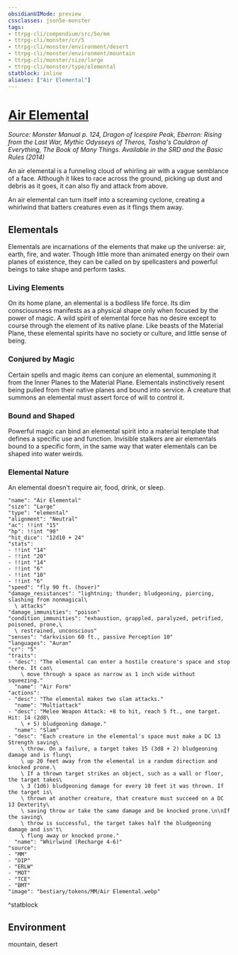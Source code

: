 ```yaml
---
obsidianUIMode: preview
cssclasses: json5e-monster
tags:
- ttrpg-cli/compendium/src/5e/mm
- ttrpg-cli/monster/cr/5
- ttrpg-cli/monster/environment/desert
- ttrpg-cli/monster/environment/mountain
- ttrpg-cli/monster/size/large
- ttrpg-cli/monster/type/elemental
statblock: inline
aliases: ["Air Elemental"]
---
```

# [Air Elemental](3-Compendium\CLI\bestiary\elemental/air-elemental.md)
*Source: Monster Manual p. 124, Dragon of Icespire Peak, Eberron: Rising from the Last War, Mythic Odysseys of Theros, Tasha's Cauldron of Everything, The Book of Many Things. Available in the <span title='Systems Reference Document (5.1)'>SRD</span> and the Basic Rules (2014)*  

An air elemental is a funneling cloud of whirling air with a vague semblance of a face. Although it likes to race across the ground, picking up dust and debris as it goes, it can also fly and attack from above.

An air elemental can turn itself into a screaming cyclone, creating a whirlwind that batters creatures even as it flings them away.

## Elementals

Elementals are incarnations of the elements that make up the universe: air, earth, fire, and water. Though little more than animated energy on their own planes of existence, they can be called on by spellcasters and powerful beings to take shape and perform tasks.

### Living Elements

On its home plane, an elemental is a bodiless life force. Its dim consciousness manifests as a physical shape only when focused by the power of magic. A wild spirit of elemental force has no desire except to course through the element of its native plane. Like beasts of the Material Plane, these elemental spirits have no society or culture, and little sense of being.

### Conjured by Magic

Certain spells and magic items can conjure an elemental, summoning it from the Inner Planes to the Material Plane. Elementals instinctively resent being pulled from their native planes and bound into service. A creature that summons an elemental must assert force of will to control it.

### Bound and Shaped

Powerful magic can bind an elemental spirit into a material template that defines a specific use and function. Invisible stalkers are air elementals bound to a specific form, in the same way that water elementals can be shaped into water weirds.

### Elemental Nature

An elemental doesn't require air, food, drink, or sleep.

```statblock
"name": "Air Elemental"
"size": "Large"
"type": "elemental"
"alignment": "Neutral"
"ac": !!int "15"
"hp": !!int "90"
"hit_dice": "12d10 + 24"
"stats":
- !!int "14"
- !!int "20"
- !!int "14"
- !!int "6"
- !!int "10"
- !!int "6"
"speed": "fly 90 ft. (hover)"
"damage_resistances": "lightning; thunder; bludgeoning, piercing, slashing from nonmagical\
  \ attacks"
"damage_immunities": "poison"
"condition_immunities": "exhaustion, grappled, paralyzed, petrified, poisoned, prone,\
  \ restrained, unconscious"
"senses": "darkvision 60 ft., passive Perception 10"
"languages": "Auran"
"cr": "5"
"traits":
- "desc": "The elemental can enter a hostile creature's space and stop there. It can\
    \ move through a space as narrow as 1 inch wide without squeezing."
  "name": "Air Form"
"actions":
- "desc": "The elemental makes two slam attacks."
  "name": "Multiattack"
- "desc": "Melee Weapon Attack: +8 to hit, reach 5 ft., one target. Hit: 14 (2d8\
    \ + 5) bludgeoning damage."
  "name": "Slam"
- "desc": "Each creature in the elemental's space must make a DC 13 Strength saving\
    \ throw. On a failure, a target takes 15 (3d8 + 2) bludgeoning damage and is flung\
    \ up 20 feet away from the elemental in a random direction and knocked prone.\
    \ If a thrown target strikes an object, such as a wall or floor, the target takes\
    \ 3 (1d6) bludgeoning damage for every 10 feet it was thrown. If the target is\
    \ thrown at another creature, that creature must succeed on a DC 13 Dexterity\
    \ saving throw or take the same damage and be knocked prone.\n\nIf the saving\
    \ throw is successful, the target takes half the bludgeoning damage and isn't\
    \ flung away or knocked prone."
  "name": "Whirlwind (Recharge 4-6)"
"source":
- "MM"
- "DIP"
- "ERLW"
- "MOT"
- "TCE"
- "BMT"
"image": "bestiary/tokens/MM/Air Elemental.webp"
```
^statblock

## Environment

mountain, desert